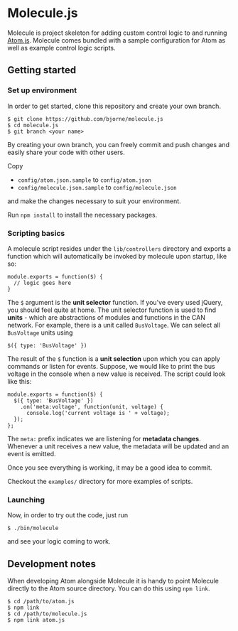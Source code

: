 # Molecule.js

Molecule is project skeleton for adding custom control logic to and
running [Atom.js](https://github.com/mattiasrunge/atom.js). Molecule
comes bundled with a sample configuration for Atom as well as example
control logic scripts.

## Getting started

### Set up environment

In order to get started, clone this repository and create your own
branch.

    $ git clone https://github.com/bjorne/molecule.js
    $ cd molecule.js
    $ git branch <your name>

By creating your own branch, you can freely commit and push changes
and easily share your code with other users.

Copy

* `config/atom.json.sample` to `config/atom.json`
* `config/molecule.json.sample` to `config/molecule.json`

and make the changes necessary to suit your environment.

Run `npm install` to install the necessary packages.

### Scripting basics

A molecule script resides under the `lib/controllers` directory and exports a
function which will automatically be invoked by molecule upon startup,
like so:

    module.exports = function($) {
      // logic goes here
    }

The `$` argument is the __unit selector__ function. If you've every
used jQuery, you should feel quite at home. The unit selector function
is used to find __units__ - which are abstractions of modules and
functions in the CAN network. For example, there is a unit called
`BusVoltage`. We can select all `BusVoltage` units using

    $({ type: 'BusVoltage' })

The result of the `$` function is a __unit selection__ upon which you
can apply commands or listen for events. Suppose, we would like to
print the bus voltage in the console when a new value is received. The
script could look like this:
    
    module.exports = function($) {
      $({ type: 'BusVoltage' })
        .on('meta:voltage', function(unit, voltage) {
          console.log('current voltage is ' + voltage);
      });
    };

The `meta:` prefix indicates we are listening for __metadata
changes__. Whenever a unit receives a new value, the metadata will be
updated and an event is emitted.

Once you see everything is working, it may be a good idea to commit.

Checkout the `examples/` directory for more examples of scripts.

### Launching

Now, in order to try out the code, just run

    $ ./bin/molecule

and see your logic coming to work.

## Development notes

When developing Atom alongside Molecule it is handy to point Molecule
directly to the Atom source directory. You can do this using `npm
link`.

    $ cd /path/to/atom.js
    $ npm link
    $ cd /path/to/molecule.js
    $ npm link atom.js
